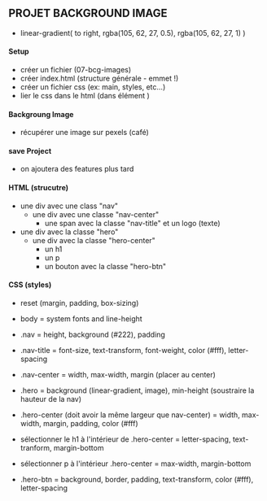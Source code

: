## PROJET BACKGROUND IMAGE

- linear-gradient(
  to right,
  rgba(105, 62, 27, 0.5),
  rgba(105, 62, 27, 1)
  )

#### Setup

- créer un fichier (07-bcg-images)
- créer index.html (structure générale - emmet !)
- créer un fichier css (ex: main, styles, etc...)
- lier le css dans le html (dans élément <head>)

#### Backgroung Image

- récupérer une image sur pexels (café)

#### save Project

- on ajoutera des features plus tard

#### HTML (strucutre)

- une div avec une class "nav"
  - une div avec une classe "nav-center"
    - une span avec la classe "nav-title" et un logo (texte)
- une div avec la classe "hero"
  - une div avec la classe "hero-center"
    - un h1
    - un p
    - un bouton avec la classe "hero-btn"

#### CSS (styles)

- reset (margin, padding, box-sizing)
- body = system fonts and line-height
- .nav = height, background (#222), padding
- .nav-title = font-size, text-transform, font-weight, color (#fff), letter-spacing

- .nav-center = width, max-width, margin (placer au center)

- .hero = background (linear-gradient, image), min-height (soustraire la hauteur de la nav)

- .hero-center (doit avoir la même largeur que nav-center) = width, max-width, margin, padding, color (#fff)

- sélectionner le h1 à l'intérieur de .hero-center = letter-spacing, text-tranform, margin-bottom

- sélectionner p à l'intérieur .hero-center = max-width, margin-bottom

- .hero-btn = background, border, padding, text-transform, color (#fff), letter-spacing
